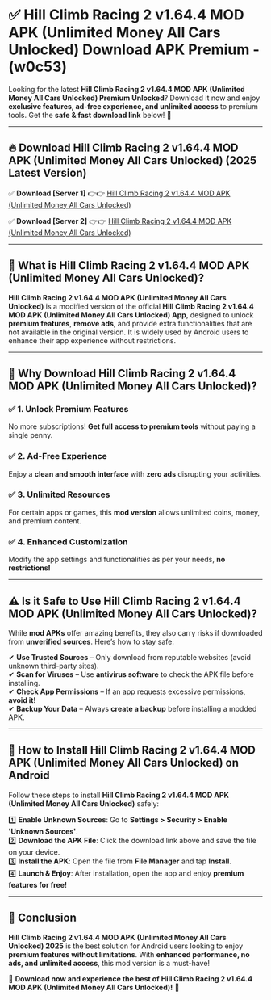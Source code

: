 
# ✅ Hill Climb Racing 2 v1.64.4 MOD APK (Unlimited Money All Cars Unlocked) Download APK Premium -  (w0c53) 

Looking for the latest **Hill Climb Racing 2 v1.64.4 MOD APK (Unlimited Money All Cars Unlocked) Premium Unlocked**? Download it now and enjoy **exclusive features, ad-free experience, and unlimited access** to premium tools. Get the **safe & fast download link** below! 🚀

---

## 🔥 Download Hill Climb Racing 2 v1.64.4 MOD APK (Unlimited Money All Cars Unlocked) (2025 Latest Version)

✅ **Download [Server 1]** 👉👉 [Hill Climb Racing 2 v1.64.4 MOD APK (Unlimited Money All Cars Unlocked) ](https://apkcomod.com?title=Hill_Climb_Racing_2_v1.64.4_MOD_APK_(Unlimited_Money_All_Cars_Unlocked))  

✅ **Download [Server 2]** 👉👉 [Hill Climb Racing 2 v1.64.4 MOD APK (Unlimited Money All Cars Unlocked) ](https://apkcomod.com?title=Hill_Climb_Racing_2_v1.64.4_MOD_APK_(Unlimited_Money_All_Cars_Unlocked))  


---

## 📌 What is Hill Climb Racing 2 v1.64.4 MOD APK (Unlimited Money All Cars Unlocked)?

**Hill Climb Racing 2 v1.64.4 MOD APK (Unlimited Money All Cars Unlocked)** is a modified version of the official **Hill Climb Racing 2 v1.64.4 MOD APK (Unlimited Money All Cars Unlocked) App**, designed to unlock **premium features**, **remove ads**, and provide extra functionalities that are not available in the original version. It is widely used by Android users to enhance their app experience without restrictions.

---

## 🌟 Why Download Hill Climb Racing 2 v1.64.4 MOD APK (Unlimited Money All Cars Unlocked)?

### ✅ 1. Unlock Premium Features
No more subscriptions! **Get full access to premium tools** without paying a single penny.

### ✅ 2. Ad-Free Experience
Enjoy a **clean and smooth interface** with **zero ads** disrupting your activities.

### ✅ 3. Unlimited Resources
For certain apps or games, this **mod version** allows unlimited coins, money, and premium content.

### ✅ 4. Enhanced Customization
Modify the app settings and functionalities as per your needs, **no restrictions!**

---

## ⚠️ Is it Safe to Use Hill Climb Racing 2 v1.64.4 MOD APK (Unlimited Money All Cars Unlocked)?

While **mod APKs** offer amazing benefits, they also carry risks if downloaded from **unverified sources**. Here’s how to stay safe:

✔ **Use Trusted Sources** – Only download from reputable websites (avoid unknown third-party sites).  
✔ **Scan for Viruses** – Use **antivirus software** to check the APK file before installing.  
✔ **Check App Permissions** – If an app requests excessive permissions, **avoid it!**  
✔ **Backup Your Data** – Always **create a backup** before installing a modded APK.

---

## 📲 How to Install Hill Climb Racing 2 v1.64.4 MOD APK (Unlimited Money All Cars Unlocked) on Android

Follow these steps to install **Hill Climb Racing 2 v1.64.4 MOD APK (Unlimited Money All Cars Unlocked)** safely:

1️⃣ **Enable Unknown Sources**: Go to **Settings > Security > Enable 'Unknown Sources'**.  
2️⃣ **Download the APK File**: Click the download link above and save the file on your device.  
3️⃣ **Install the APK**: Open the file from **File Manager** and tap **Install**.  
4️⃣ **Launch & Enjoy**: After installation, open the app and enjoy **premium features for free!**

---

## 🚀 Conclusion

**Hill Climb Racing 2 v1.64.4 MOD APK (Unlimited Money All Cars Unlocked) 2025** is the best solution for Android users looking to enjoy **premium features without limitations**. With **enhanced performance, no ads, and unlimited access**, this mod version is a must-have!

🔻 **Download now and experience the best of Hill Climb Racing 2 v1.64.4 MOD APK (Unlimited Money All Cars Unlocked)!** 🔻

